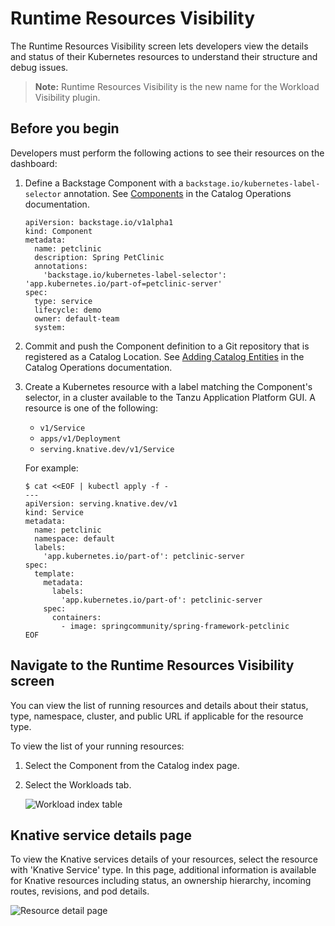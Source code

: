 # Runtime Resources Visibility

The Runtime Resources Visibility screen lets developers view the details and status of their Kubernetes
resources to understand their structure and debug issues.

>**Note:** Runtime Resources Visibility is the new name for the Workload Visibility plugin.

## Before you begin

Developers must perform the following actions to see their resources on the dashboard:

1. Define a Backstage Component with a `backstage.io/kubernetes-label-selector` annotation. See
  [Components](../catalog/catalog-operations.md#components) in the Catalog Operations documentation.

    ```
    apiVersion: backstage.io/v1alpha1
    kind: Component
    metadata:
      name: petclinic
      description: Spring PetClinic
      annotations:
        'backstage.io/kubernetes-label-selector': 'app.kubernetes.io/part-of=petclinic-server'
    spec:
      type: service
      lifecycle: demo
      owner: default-team
      system:
    ```

1. Commit and push the Component definition to a Git repository that is registered as a Catalog Location. See [Adding
  Catalog Entities](../catalog/catalog-operations.md#adding-catalog-entities) in the Catalog Operations documentation.
2. Create a Kubernetes resource with a label matching the Component's selector, in a cluster
available to the Tanzu Application Platform GUI. A resource is one of the following:

    - `v1/Service`
    - `apps/v1/Deployment`
    - `serving.knative.dev/v1/Service`

    For example:

      ```
      $ cat <<EOF | kubectl apply -f -
      ---
      apiVersion: serving.knative.dev/v1
      kind: Service
      metadata:
        name: petclinic
        namespace: default
        labels:
          'app.kubernetes.io/part-of': petclinic-server
      spec:
        template:
          metadata:
            labels:
              'app.kubernetes.io/part-of': petclinic-server
          spec:
            containers:
              - image: springcommunity/spring-framework-petclinic
      EOF
      ```

## Navigate to the Runtime Resources Visibility screen

You can view the list of running resources and details about their status, type, namespace, cluster, and public URL if
applicable for the resource type.

To view the list of your running resources:

1. Select the Component from the Catalog index page.
1. Select the Workloads tab.

    ![Workload index table](./images/workload-visibility-workloads.png)

## Knative service details page

To view the Knative services details of your resources, select the resource with 'Knative Service' type.
In this page, additional information is available for Knative resources including status, an ownership hierarchy,
incoming routes, revisions, and pod details.


![Resource detail page](./images/workload-visibility-resource-detail.png)
